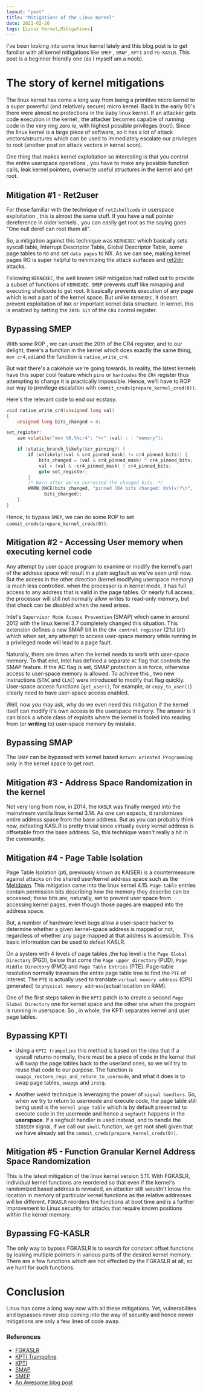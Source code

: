 ```yaml
---
layout: "post"
title: "Mitigations of the Linux Kernel"
date: 2021-02-26
tags: [Linux Kernel,Mitigations]
---
```


I've been looking into some linux kernel lately and this blog post is to get familiar with all kernel mitigations like `SMEP` , `SMAP` , `KPTI` and `FG-KASLR`. This post is a beginner friendly one (as I myself am a noob).

# The story of kernel mitigations

The linux kernel has come a long way from being a primitive micro kernel to a super powerful (and relatively secure) micro kernel. Back in the early 90's there were almost no protections in the baby linux kernel. If an attacker gets code execution in the kernel , the attacker becomes capable of running code in the very ring zero ie, with highest possible privileges (root). Since the linux kernel is a large piece of software, so it has a lot of attack vectors/structures which can be used to immediately escalate our privileges to root (another post on attack vectors in kernel soon).

One thing that makes kernel exploitation so interesting is that you control the entire userspace operations , you have to make any possible function calls, leak kernel pointers, overwrite useful structures in the kernel and get root.

## Mitigation #1 - Ret2user

For those familiar with the technique of `ret2shellcode` in userspace exploitation , this is almost the same stuff. If you have a null pointer dereference in older kernels , you can easily get root as the saying goes "One null deref can root them all". 

So, a mitigation against this technique was `KERNEXEC` which basically sets syscall table, Interrupt Descriptor Table, Global Descriptor Table, some page tables to `RO` and set `data pages` to NX. As we can see, making kernel pages RO is super helpful to minimizing the attack surfaces and [ret2dir](https://cs.brown.edu/~vpk/papers/ret2dir.sec14.pdf) attacks.

Following `KERNEXEC`, the well known `SMEP` mitigation had rolled out to provide a subset of functions of `KERNEXEC`. `SMEP` prevents stuff like mmaping and executing shellcode to get root. It basically prevents execution of any page which is not a part of the kernel space. But unlike `KERNEXEC`, it doesnt prevent exploitation of `RWX` or important kernel data structure. In kernel, this is enabled by setting the `20th bit` of the `CR4` control register.

## Bypassing SMEP

With some ROP , we can unset the 20th of the CR4 register, and to our delight, there's a function in the kernel which does exactly the same thing, `mov cr4,edi`and the function is `native_write_cr4`. 

But wait there's a cakehole we're going towards. In reality, the latest kernels have this super cool feature which `pins` or `hardcodes` the `CR4` register thus attempting to change it is practically impossible. Hence, we'll have to ROP our way to previlege escalation with `commit_creds(prepare_kernel_cred(0))`.

Here's the relevant code to end our ecstasy.

```c
void native_write_cr4(unsigned long val)
{
	unsigned long bits_changed = 0;

set_register:
	asm volatile("mov %0,%%cr4": "+r" (val) : : "memory");

	if (static_branch_likely(&cr_pinning)) {
		if (unlikely((val & cr4_pinned_mask) != cr4_pinned_bits)) {
			bits_changed = (val & cr4_pinned_mask) ^ cr4_pinned_bits;
			val = (val & ~cr4_pinned_mask) | cr4_pinned_bits;
			goto set_register;
		}
		/* Warn after we've corrected the changed bits. */
		WARN_ONCE(bits_changed, "pinned CR4 bits changed: 0x%lx!?\n",
			  bits_changed);
	}
}
```

Hence, to bypass `SMEP`, we can do some ROP to set `commit_creds(prepare_kernel_creds(0))`.

## Mitigation #2 - Accessing User memory when executing kernel code

Any attempt by user space program to examine or modify the kernel's part of the address space will result in a plain segfault as we've seen until now. But the access in the other direction (kernel modifying userspace memory) is much less controlled. when the processor is in kernel mode, it has full access to any address that is valid in the page tables. Or nearly full access; the processor will still not normally allow writes to read-only memory, but that check can be disabled when the need arises.

Intel's `Supervisor Mode Access Prevention` (SMAP) which came in around 2012  with the linux kernel 3.7 completely changed this situation. This extension defines a new SMAP bit in the `CR4 control register` (21st bit) which when set, any attempt to access user-space memory while running in a privileged mode will lead to a page fault.

Naturally, there are times when the kernel needs to work with user-space memory. To that end, Intel has defined a separate `AC` flag that controls the SMAP feature. If the AC flag is set, SMAP protection is in force, otherwise access to user-space memory is allowed. To achieve this , two new instructions (`STAC` and `CLAC`) were introduced to modify that flag quickly. User-space access functions (`get_user()`, for example, or `copy_to_user()`) clearly need to have user-space access enabled.

Well, now you may ask, why do we even need this mitigation if the kernel itself can modify it's own access to the userspace memory. The answer is it can block a whole class of exploits where the kernel is fooled into reading from (or **writing** to) user-space memory by mistake. 

## Bypassing SMAP

The `SMAP` can be bypassed with kernel based `Return oriented Programming` only in the kernel space to get root.

## Mitigation #3 - Address Space Randomization in the kernel

Not very long from now, in 2014, the `KASLR` was finally merged into the mainstream vanilla linux kernel 3.14. As one can expects, it randomizes entire address space from the base address. But as you can probably think now, defeating KASLR is pretty trivial since virtually every kernel address is offsetable from the base address. So, this technique wasn't really a hit in the community.

## Mitigation #4 - Page Table Isolation

Page Table Isolation (pti, previously known as KAISER) is a countermeasure against attacks on the shared user/kernel address space such as the [Meltdown](https://meltdownattack.com/). This mitigation came into the linux kernel 4.15. `Page-table` entries contain permission bits describing how the memory they describe can be accessed; these bits are, naturally, set to prevent user space from accessing kernel pages, even though those pages are mapped into the address space.

But, a number of hardware level bugs allow a user-space hacker to determine whether a given kernel-space address is mapped or not, regardless of whether any page mapped at that address is accessible. This basic information can be used to defeat KASLR.

On a system with 4 levels of page tables ,the top level is the `Page Global Directory` (PGD), below that come the `Page upper directory` (PUD), `Page Middle Directory` (PMD)  and `Page Table Entries` (PTE). Page-table resolution normally traverses the entire page table tree to find the `PTE` of interest. The `PTE` is actually used to translate `virtual memory address` (CPU generated) to `physical memory address`(actual location on RAM).

One of the first steps taken in the `KPTI` patch is to create a second `Page Global Directory` one for kernel space and the other one when the program is running in userspace. So , in whole, the KPTI separates kernel and user page tables.

## Bypassing KPTI

+ Using a `KPTI trampoline` this method is based on the idea that if a syscall returns normally, there must be a piece of code in the kernel that will swap the page tables back to the userland ones, so we will try to reuse that code to our purpose. The function is `swapgs_restore_regs_and_return_to_usermode`, and what it does is to swap page tables, `swapgs` and `iretq`.

+ Another weird technique is leveraging the power of `signal handlers`. So, when we try to return to usermode and execute code, the page table still being used is the `kernel page table` which is by default prevented to execute code in the usermode and hence a `segfault` happens in the **userspace**. If a segfault handler is used instead, and to handle the `SIGSEGV` signal, if we call our `shell` function, we get root shell given that we have already set the `commit_creds(prepare_kernel_creds(0))`.

## Mitigation #5 - Function Granular Kernel Address Space Randomization

This is the latest mitigation of the linux kernel version 5.11. With FGKASLR, individual kernel functions are reordered so that even if the kernel's randomized based address is revealed, an attacker still wouldn't know the location in memory of particular kernel functions as the relative addresses will be different. `FGKASLR` reorders the functions at boot time and is a further improvement to Linux security for attacks that require known positions within the kernel memory.

## Bypassing FG-KASLR

The only way to bypass FGKASLR is to search for constant offset functions by leaking multiple pointers in various parts of the desired kernel memory. There are a few functions which are not effected by the FGKASLR at all, so we hunt for such functions.


# Conclusion

Linux has come a long way now with all these mitigations. Yet, vulnerabilites and bypasses never stop coming into the way of security and hence newer mitigations are only a few lines of code away.

### References

+ [FGKASLR](https://www.phoronix.com/scan.php?page=news_item&px=Intel-Linux-FGKASLR-Proposal)
+ [KPTI Trampoline](https://trungnguyen1909.github.io/blog/post/matesctf/KSMASH/)
+ [KPTI](https://lwn.net/Articles/741878/)
+ [SMAP](https://lwn.net/Articles/517475/)
+ [SMEP](https://github.com/pr0cf5/kernel-exploit-practice/tree/master/bypass-smep)
+ [An Awesome blog post](https://lkmidas.github.io/posts/20210128-linux-kernel-pwn-part-2/)

